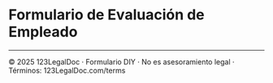 # Formulario de Evaluación de Empleado

---
© 2025 123LegalDoc · Formulario DIY · No es asesoramiento legal · Términos: 123LegalDoc.com/terms
